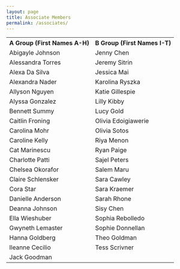 ```yaml
---
layout: page
title: Associate Members
permalink: /associates/
---
```

<table cellspacing="0" cellpadding="0">
  <tr>
    <th>A Group (First Names A-H)</th><th>B Group (First Names I-T)</th>
  </tr>
  <tr>
    <td>Abigayle Johnson</td><td>Jenny Chen</td>
  </tr>
  <tr class="even">
    <td>Alessandra Torres</td><td>Jeremy Sitrin</td>
  </tr>
  <tr>
    <td>Alexa Da Silva</td><td>Jessica Mai</td>
  </tr>
  <tr>
    <td>Alexandra Nader</td><td>Karolina Ryszka</td>
  </tr>
  <tr>
    <td>Allyson Nguyen</td><td>Katie Gillespie</td>
  </tr>
  <tr>
    <td>Alyssa Gonzalez</td><td>Lilly Kibby</td>
  </tr>
  <tr>
    <td>Bennett Summy</td><td>Lucy Gold</td>
  </tr>
  <tr>
    <td>Caitlin Froning</td><td>Olivia Edoigiawerie</td>
  </tr>
  <tr>
    <td>Carolina Mohr</td><td>Olivia Sotos</td>
  </tr>
  <tr>
    <td>Caroline Kelly</td><td>Riya Menon</td>
  </tr>
  <tr>
    <td>Cat Marinescu</td><td>Ryan Paige</td>
  </tr>
  <tr>
    <td>Charlotte Patti</td><td>Sajel Peters</td>
  </tr>
  <tr>
    <td>Chelsea Okorafor</td><td>Salem Maru</td>
  </tr>
  <tr>
    <td>Claire Schlensker</td><td>Sara Cawley</td>
  </tr>
  <tr>
    <td>Cora Star</td><td>Sara Kraemer</td>
  </tr>
  <tr>
    <td>Danielle Anderson</td><td>Sarah Rhone</td>
  </tr>
  <tr>
    <td>Deanna Johnson</td><td>Sisy Chen</td>
  </tr>
  <tr>
    <td>Ella Wieshuber</td><td>Sophia Rebolledo</td>
  </tr>
  <tr>
    <td>Gwyneth Lemaster</td><td>Sophie Donnellan</td>
  </tr>
  <tr>
    <td>Hanna Goldberg</td><td>Theo Goldman</td>
  </tr>
  <tr>
    <td>Ileanne Cecilio</td><td>Tess Scrivner</td>
  </tr>
  <tr>
    <td>Jack Goodman</td><td></td>
  </tr>
</table>
